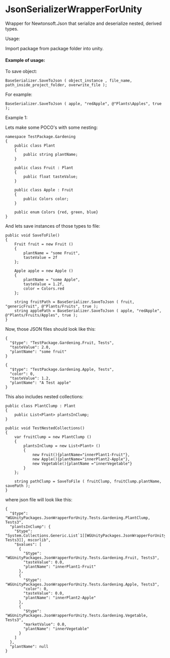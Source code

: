 # JsonSerializerWrapperForUnity
Wrapper for Newtonsoft.Json that serialize and deserialize nested, derived types.

Usage:

Import package from package folder into unity.

#### Example of usage:

To save object:

```BaseSerializer.SaveToJson ( object_instance , file_name, path_inside_project_folder, overwrite_file );```

For example:

```BaseSerializer.SaveToJson ( apple, "redApple", @"Plants\Apples", true );```


Example 1:

Lets make some POCO's with some nesting:
```
namespace TestPackage.Gardening
{	
    public class Plant
    {
        public string plantName;
    }
	
	public class Fruit : Plant
    {
        public float tasteValue;
    }
	
	public class Apple : Fruit
    {
        public Colors color; 
    }
	
	public enum Colors {red, green, blue}
}
```

And lets save instances of those types to file:

```
public void SaveToFile()
{
	Fruit fruit = new Fruit ()
	{
		plantName = "some Fruit",
		tasteValue = 2f
	};
	
	Apple apple = new Apple ()
	{
		plantName = "some Apple",
		tasteValue = 1.2f,
		color = Colors.red
	};
	
	string fruitPath = BaseSerializer.SaveToJson ( fruit, "genericFruit", @"Plants/Fruits", true );
	string applePath = BaseSerializer.SaveToJson ( apple, "redApple", @"Plants/Fruits/Apples", true );
}
```

Now, those JSON files should look like this:

```
{
  "$type": "TestPackage.Gardening.Fruit, Tests",
  "tasteValue": 2.0,
  "plantName": "some fruit"
}

{
  "$type": "TestPackage.Gardening.Apple, Tests",
  "color": 0,
  "tasteValue": 1.2,
  "plantName": "A Test apple"
}
```

This also includes nested collections:

```
public class PlantClump : Plant
{
	public List<Plant> plantsInClump;
}
	
public void TestNestedCollections()
{
	var fruitClump = new PlantClump ()
	{
		plantsInClump = new List<Plant> ()
		{
			new Fruit(){plantName="innerPlant1-Fruit"},
			new Apple(){plantName="innerPlant2-Apple"},
			new Vegetable(){plantName ="innerVegetable"}
		}
	};
	
	string pathClump = SaveToFile ( fruitClump, fruitClump.plantName, savePath );
}

```

where json file will look like this:

```
{
  "$type": "WGUnityPackages.JsonWrapperForUnity.Tests.Gardening.PlantClump, Tests3",
  "plantsInClump": {
    "$type": "System.Collections.Generic.List`1[[WGUnityPackages.JsonWrapperForUnity.Tests.Gardening.Plant, Tests3]], mscorlib",
    "$values": [
      {
        "$type": "WGUnityPackages.JsonWrapperForUnity.Tests.Gardening.Fruit, Tests3",
        "tasteValue": 0.0,
        "plantName": "innerPlant1-Fruit"
      },
      {
        "$type": "WGUnityPackages.JsonWrapperForUnity.Tests.Gardening.Apple, Tests3",
        "color": 0,
        "tasteValue": 0.0,
        "plantName": "innerPlant2-Apple"
      },
      {
        "$type": "WGUnityPackages.JsonWrapperForUnity.Tests.Gardening.Vegetable, Tests3",
        "marketValue": 0.0,
        "plantName": "innerVegetable"
      }
    ]
  },
  "plantName": null
}
```
